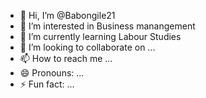 - 👋 Hi, I’m @Babongile21
- 👀 I’m interested in Business manangement
- 🌱 I’m currently learning Labour Studies
- 💞️ I’m looking to collaborate on ...
- 📫 How to reach me ...
- 😄 Pronouns: ...
- ⚡ Fun fact: ...

<!---
Babongile21/Babongile21 is a ✨ special ✨ repository because its `README.md` (this file) appears on your GitHub profile.
You can click the Preview link to take a look at your changes.
--->
